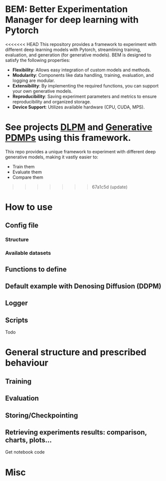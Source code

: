 # BEM: Better Experimentation Manager for deep learning with Pytorch

<<<<<<< HEAD
This repository provides a framework to experiment with different deep learning models with Pytorch, streamlining training, evaluation, and generation (for generative models). BEM is designed to satisfy the following properties:

- **Flexibility**: Allows easy integration of custom models and methods.
- **Modularity**: Components like data handling, training, evaluation, and logging are modular.
- **Extensibility**: By implementing the required functions, you can support your own generative models.
- **Reproducibility**: Saving experiment parameters and metrics to ensure reproducibility and organized storage.
- **Device Support**: Utilizes available hardware (CPU, CUDA, MPS).

See projects [DLPM](https://github.com/darioShar/DLPM) and [Generative PDMPs](https://github.com/darioShar/PDMP) using this framework.
=======
This repo provides a unique framework to experiment with different deep generative models, making it vastly easier to:
* Train them
* Evaluate them
* Compare them

>>>>>>> 67a1c5d (update)

# How to use

## Config file

### Structure

### Available datasets


## Functions to define

## Default example with Denosing Diffusion (DDPM)

## Logger

## Scripts

Todo

# General structure and prescribed behaviour

## Training

## Evaluation

## Storing/Checkpointing

## Retrieving experiments results: comparison, charts, plots...
Get notebook code

# Misc
